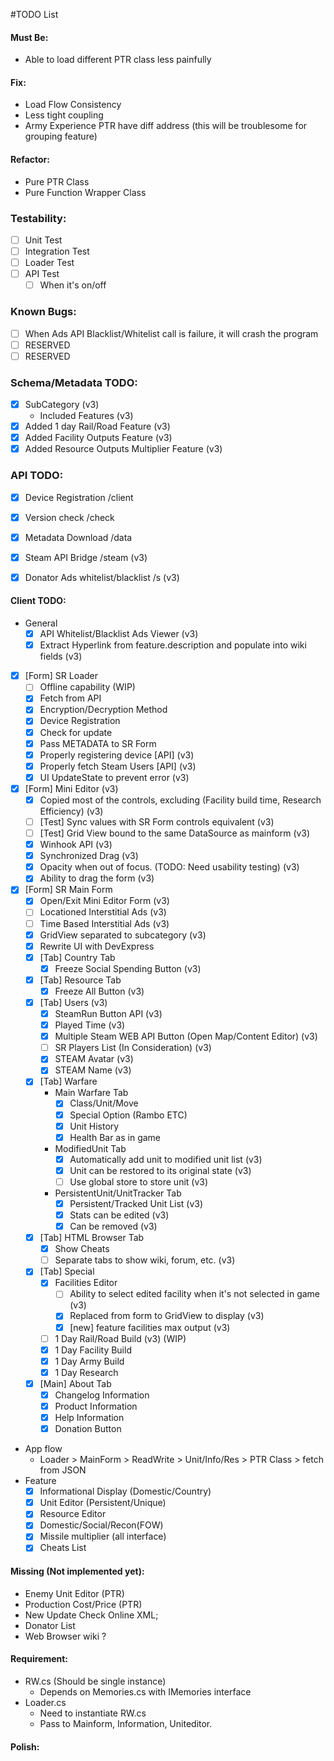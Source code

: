 ﻿#TODO List

#### Must Be:
- Able to load different PTR class 
less painfully

#### Fix:
- Load Flow Consistency
- Less tight coupling
- Army Experience PTR have diff address (this will be troublesome for grouping feature)

#### Refactor:
- Pure PTR Class
- Pure Function Wrapper Class

### Testability:
- [ ] Unit Test
- [ ] Integration Test
- [ ] Loader Test
- [ ] API Test
  - [ ] When it's on/off
  
### Known Bugs:
- [ ] When Ads API Blacklist/Whitelist call is failure, it will crash the program
- [ ] RESERVED
- [ ] RESERVED

### Schema/Metadata TODO:
- [x] SubCategory (v3)
  - Included Features (v3)
- [x] Added 1 day Rail/Road Feature (v3)
- [x] Added Facility Outputs Feature (v3)
- [x] Added Resource Outputs Multiplier Feature (v3)

### API TODO:
- [x] Device Registration /client 
- [x] Version check /check
- [x] Metadata Download /data
- [x] Steam API Bridge /steam (v3)
- [x] Donator Ads whitelist/blacklist /s (v3)


#### Client TODO:
- General
  - [x] API Whitelist/Blacklist Ads Viewer (v3)
  - [x] Extract Hyperlink from feature.description and populate into wiki fields (v3)
- [x] [Form] SR Loader
  - [ ] Offline capability (WIP)
  - [x] Fetch from API
  - [x] Encryption/Decryption Method
  - [x] Device Registration
  - [x] Check for update
  - [x] Pass METADATA to SR Form
  - [x] Properly registering device [API] (v3)
  - [x] Properly fetch Steam Users [API] (v3)
  - [x] UI UpdateState to prevent error (v3)
- [x] [Form] Mini Editor (v3)
  - [x] Copied most of the controls, excluding (Facility build time, Research Efficiency) (v3)
  - [ ] [Test] Sync values with SR Form controls equivalent (v3)
  - [ ] [Test] Grid View bound to the same DataSource as mainform (v3)
  - [x] Winhook API (v3)
  - [x] Synchronized Drag (v3)
  - [x] Opacity when out of focus. (TODO: Need usability testing) (v3)
  - [x] Ability to drag the form (v3)
- [x] [Form] SR Main Form
  - [x] Open/Exit Mini Editor Form (v3)
  - [ ] Locationed Interstitial Ads (v3)
  - [ ] Time Based Interstitial Ads (v3)
  - [x] GridView separated to subcategory (v3)
  - [x] Rewrite UI with DevExpress
  - [x] [Tab] Country Tab
    - [x] Freeze Social Spending Button (v3)
  - [x] [Tab] Resource Tab
    - [x] Freeze All Button (v3)
  - [x] [Tab] Users (v3)
    - [x] SteamRun Button API (v3)
    - [x] Played Time (v3)
    - [x] Multiple Steam WEB API Button (Open Map/Content Editor) (v3)
    - [ ] SR Players List (In Consideration) (v3)
    - [x] STEAM Avatar (v3)
    - [x] STEAM Name (v3)
  - [x] [Tab] Warfare
    - Main Warfare Tab
      - [x] Class/Unit/Move
      - [x] Special Option (Rambo ETC)
      - [x] Unit History
      - [x] Health Bar as in game
    - ModifiedUnit Tab
      - [x] Automatically add unit to modified unit list (v3)
      - [x] Unit can be restored to its original state (v3)
      - [ ] Use global store to store unit (v3)
    - PersistentUnit/UnitTracker Tab
      - [x] Persistent/Tracked Unit List (v3)
      - [x] Stats can be edited (v3)
      - [x] Can be removed (v3)
  - [x] [Tab] HTML Browser Tab 
    - [x] Show Cheats
    - [ ] Separate tabs to show wiki, forum, etc. (v3)
  - [x] [Tab] Special
    - [x] Facilities Editor
      - [ ] Ability to select edited facility when it's not selected in game (v3) 
      - [x] Replaced from form to GridView to display (v3)
      - [x] [new] feature facilities max output (v3)
    - [ ] 1 Day Rail/Road Build (v3) (WIP)
    - [x] 1 Day Facility Build
    - [x] 1 Day Army Build
    - [x] 1 Day Research
  - [x] [Main] About Tab
    - [x] Changelog Information
    - [x] Product Information
    - [x] Help Information
    - [x] Donation Button
- App flow
  - Loader > MainForm > ReadWrite > Unit/Info/Res > PTR Class > fetch from JSON
- Feature
  - [x] Informational Display (Domestic/Country)
  - [x] Unit Editor (Persistent/Unique)
  - [x] Resource Editor
  - [x] Domestic/Social/Recon(FOW)
  - [x] Missile multiplier (all interface)
  - [x] Cheats List

#### Missing (Not implemented yet):
- Enemy Unit Editor (PTR)
- Production Cost/Price (PTR)
- New Update Check Online XML;
- Donator List
- Web Browser wiki ?

#### Requirement:
- RW.cs (Should be single instance)
  - Depends on Memories.cs with IMemories interface
- Loader.cs 
  - Need to instantiate RW.cs
  - Pass to Mainform, Information, Uniteditor.
  
#### Polish:
